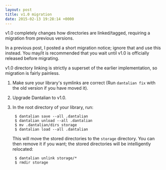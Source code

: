 ```yaml
---
layout: post
title: v1.0 migration
date: 2015-02-13 19:28:14 +0000
---
```


v1.0 completely changes how directories are linked/tagged, requiring a
migration from previous versions.

In a previous post, I posted a short migration notice; ignore that and use this
instead.  You may/it is recommended that you wait until v1.0 is officially
released before migrating.

v1.0 directory linking is strictly a superset of the earlier implementation, so
migration is fairly painless.

1. Make sure your library's symlinks are correct (Run `dantalian fix` with the
   old version if you have moved it).
2. Upgrade Dantalian to v1.0.
3. In the root directory of your library, run:

        $ dantalian save --all .dantalian
        $ dantalian unload --all .dantalian
        $ mv .dantalian/dirs storage
        $ dantalian load --all .dantalian

    This will move the stored directories to the `storage` directory.  You can
    then remove it if you want; the stored directories will be intelligently
    relocated:

        $ dantalian unlink storage/*
        $ rmdir storage

